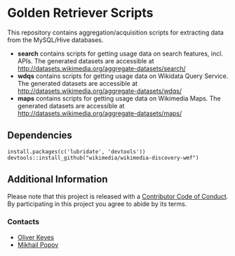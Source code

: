 Golden Retriever Scripts
========================

This repository contains aggregation/acquisition scripts for extracting data from the MySQL/Hive databases.

- **search** contains scripts for getting usage data on search features, incl. APIs. The generated datasets are accessible at http://datasets.wikimedia.org/aggregate-datasets/search/
- **wdqs** contains scripts for getting usage data on Wikidata Query Service. The generated datasets are accessible at http://datasets.wikimedia.org/aggregate-datasets/wdqs/
- **maps** contains scripts for getting usage data on Wikimedia Maps. The generated datasets are accessible at http://datasets.wikimedia.org/aggregate-datasets/maps/

## Dependencies

```
install.packages(c('lubridate', 'devtools'))
devtools::install_github("wikimedia/wikimedia-discovery-wmf")
```

## Additional Information

Please note that this project is released with a [Contributor Code of Conduct](CONDUCT.md). By participating in this project you agree to abide by its terms.

### Contacts

- [Oliver Keyes](https://meta.wikimedia.org/wiki/User:Okeyes_(WMF))
- [Mikhail Popov](https://meta.wikimedia.org/wiki/User:MPopov_(WMF))
